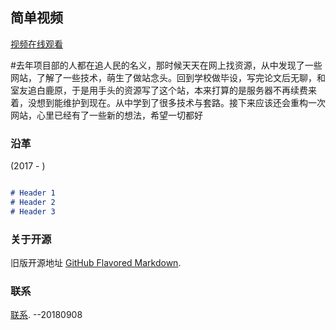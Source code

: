 ## 简单视频

[视频在线观看](https://2naive.cn) 

#去年项目部的人都在追人民的名义，那时候天天在网上找资源，从中发现了一些网站，了解了一些技术，萌生了做站念头。回到学校做毕设，写完论文后无聊，和室友追白鹿原，于是用手头的资源写了这个站，本来打算的是服务器不再续费来着，没想到能维护到现在。从中学到了很多技术与套路。接下来应该还会重构一次网站，心里已经有了一些新的想法，希望一切都好

### 沿革

(2017 - )

```markdown

# Header 1
# Header 2
# Header 3


```

### 关于开源

旧版开源地址 [GitHub Flavored Markdown](https://guides.github.com/features/mastering-markdown/).

### 联系
[联系](https://guides.github.com/features/mastering-markdown/).
--20180908
